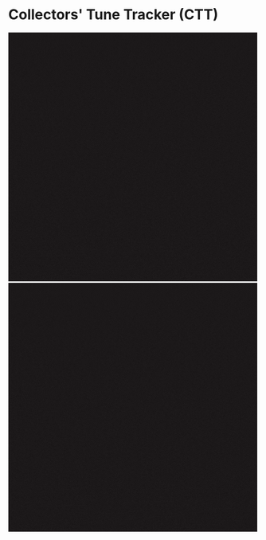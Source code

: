 # Collectors' Tune Tracker (CTT)

![Animated CTT Logo 1](graphics/logo-animated/1.gif)
![Animated CTT Logo 2](/graphics/logo-animated/1.gif)
